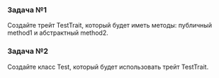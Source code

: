 ### Задача №1

Создайте трейт TestTrait, который будет иметь методы: публичный method1 и абстрактный method2.

### Задача №2
Создайте класс Test, который будет использовать трейт TestTrait.
